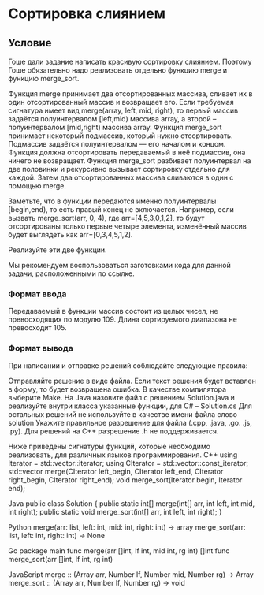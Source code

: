 # Сортировка слиянием

## Условие
Гоше дали задание написать красивую сортировку слиянием. Поэтому Гоше обязательно надо реализовать отдельно функцию merge и функцию merge_sort.

Функция merge принимает два отсортированных массива, сливает их в один отсортированный массив и возвращает его. Если требуемая сигнатура имеет вид merge(array, left, mid, right), то первый массив задаётся полуинтервалом [left,mid) массива array, а второй – полуинтервалом [mid,right) массива array.
Функция merge_sort принимает некоторый подмассив, который нужно отсортировать. Подмассив задаётся полуинтервалом — его началом и концом. Функция должна отсортировать передаваемый в неё подмассив, она ничего не возвращает.
Функция merge_sort разбивает полуинтервал на две половинки и рекурсивно вызывает сортировку отдельно для каждой. Затем два отсортированных массива сливаются в один с помощью merge.

Заметьте, что в функции передаются именно полуинтервалы [begin,end), то есть правый конец не включается. Например, если вызвать merge_sort(arr, 0, 4), где arr=[4,5,3,0,1,2], то будут отсортированы только первые четыре элемента, изменённый массив будет выглядеть как arr=[0,3,4,5,1,2].

Реализуйте эти две функции.

Мы рекомендуем воспользоваться заготовками кода для данной задачи, расположенными по ссылке.
### Формат ввода
Передаваемый в функции массив состоит из целых чисел, не превосходящих по модулю 109. Длина сортируемого диапазона не превосходит 105.

### Формат вывода
При написании и отправке решений соблюдайте следующие правила:

Отправляйте решение в виде файла. Если текст решения будет вставлен в форму, то будет возвращена ошибка.
    В качестве компилятора выберите  Make.
    На Java назовите файл с решением Solution.java и реализуйте внутри класса указанные функции, для C# – Solution.cs
    Для остальных решений не используйте в качестве имени файла слово solution
    Укажите правильное разрешение для файла (.cpp, .java, .go. .js, .py). Для решений на C++ разрешение .h не поддерживается.

Ниже приведены сигнатуры функций, которые необходимо реализовать, для различных языков программирования.
C++
using Iterator = std::vector<int>::iterator;
using CIterator = std::vector<int>::const_iterator;
std::vector<int> merge(CIterator left_begin, CIterator left_end,
CIterator right_begin, CIterator right_end);
void merge_sort(Iterator begin, Iterator end);

Java
public class Solution {
public static int[] merge(int[] arr, int left, int mid, int right);
public static void merge_sort(int[] arr, int left, int right);
}

Python
merge(arr: list, left: int, mid: int, right: int) -> array
merge_sort(arr: list, left: int, right: int) -> None

Go
package main
func merge(arr []int, lf int, mid int, rg int) []int
func merge_sort(arr []int, lf int, rg int)

JavaScript
merge :: (Array arr, Number lf, Number mid, Number rg) -> Array
merge_sort :: (Array arr, Number lf, Number rg) -> void
